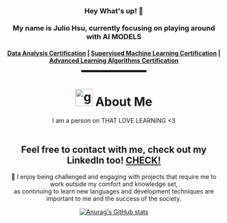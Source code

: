 <div align="center">
  
<h3>Hey What's up! 👋  <br><br> My name is Julio Hsu, currently focusing on playing around with AI MODELS <br> </h3>

<h4> <a href="https://coursera.org/share/8047a087cf018e6eee05cdfdcf76001c">Data Analysis Certification</a> | <a href="https://coursera.org/share/d0407e9d8b29cacd83bedfd96dbc4d4f">Supervised Machine Learning Certification</a> | <a href="https://coursera.org/share/9b224ae85c1db4f4620d917b1c895669">Advanced Learning Algorithms Certification</a>

<hr width="30%" style="height:5px;">
  
<h1 align="center"> <img height="40" width="40" alt="github" src="https://cdn.jsdelivr.net/npm/simple-icons@v3/icons/github.svg" /> About Me </h1>
I am a person on THAT LOVE LEARNING <3 <br><br>
  
<h2 align="center"> Feel free to contact with me, check out my LinkedIn too! <a href="https://www.linkedin.com/in/juliohsu/" target="_blank">CHECK!</a> </h2>
  
🥰  I enjoy being challenged and engaging with projects that require me to work outside my comfort and knowledge set, <br>
as continuing to learn new languages  and development techniques are important to me and the success of the society. <br>

[![Anurag's GitHub stats](https://github-readme-stats.vercel.app/api?username=juliohsu)](https://github.com/juliohsu/github-readme-stats) <br>
